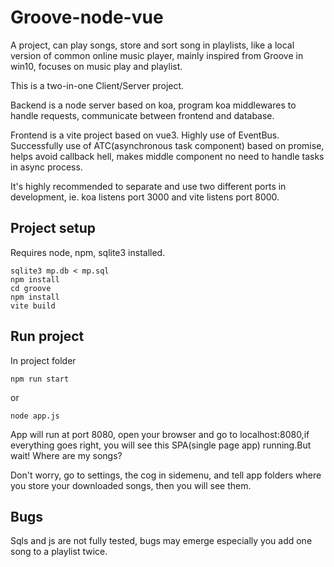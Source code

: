 # Groove-node-vue
A project, can play songs, store and sort song in playlists, like a local version of common online music player, mainly inspired from Groove in win10, focuses on music play and playlist.

This is a two-in-one Client/Server project.

Backend is a node server based on koa, program koa middlewares to handle requests, communicate between frontend and database.

Frontend is a vite project based on vue3. Highly use of EventBus. Successfully use of ATC(asynchronous task component) based on promise, helps avoid callback hell, makes middle component no need to handle tasks in async process.

It's highly recommended to separate and use two different ports in development, ie. koa listens port 3000 and vite listens port 8000.


## Project setup
Requires node, npm, sqlite3 installed.
```
sqlite3 mp.db < mp.sql
npm install
cd groove
npm install
vite build
```

## Run project
In project folder
```
npm run start
```
or
```
node app.js
```
App will run at port 8080, open your browser and go to localhost:8080,if everything goes right, you will see this SPA(single page app) running.But wait! Where are my songs?

Don't worry, go to settings, the cog in sidemenu, and tell app folders where you store your downloaded songs, then you will see them.


## Bugs

Sqls and js are not fully tested, bugs may emerge especially you add one song to a playlist twice.

